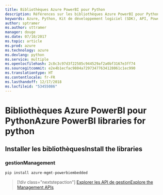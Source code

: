 ```yaml
---
title: Bibliothèques Azure PowerBI pour Python
description: Références sur les bibliothèques Azure PowerBI pour Python
keywords: Azure, Python, Kit de développement logiciel (SDK), API, PowerBI
author: sptramer
ms.author: sttramer
manager: douge
ms.date: 07/10/2017
ms.topic: article
ms.prod: azure
ms.technology: azure
ms.devlang: python
ms.service: multiple
ms.openlocfilehash: 2c8c3c97d3f22585c944529af2a0bf3167e3ff74
ms.sourcegitcommit: e2e4b1ecfac9804a72973477634128061c1ec990
ms.translationtype: HT
ms.contentlocale: fr-FR
ms.lasthandoff: 12/17/2018
ms.locfileid: "53455086"
---
```

# <a name="azure-powerbi-libraries-for-python"></a><span data-ttu-id="f90e9-104">Bibliothèques Azure PowerBI pour Python</span><span class="sxs-lookup"><span data-stu-id="f90e9-104">Azure PowerBI libraries for python</span></span>

## <a name="install-the-libraries"></a><span data-ttu-id="f90e9-105">Installer les bibliothèques</span><span class="sxs-lookup"><span data-stu-id="f90e9-105">Install the libraries</span></span>


### <a name="management"></a><span data-ttu-id="f90e9-106">gestion</span><span class="sxs-lookup"><span data-stu-id="f90e9-106">Management</span></span>

```bash
pip install azure-mgmt-powerbiembedded
```

> [!div class="nextstepaction"]
> [<span data-ttu-id="f90e9-107">Explorer les API de gestion</span><span class="sxs-lookup"><span data-stu-id="f90e9-107">Explore the Management APIs</span></span>](/python/api/overview/azure/powerbi/management)
